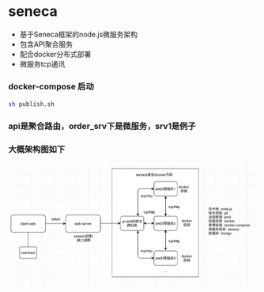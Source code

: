 # seneca
* 基于Seneca框架的node.js微服务架构  
* 包含API聚合服务
* 配合docker分布式部署
* 微服务tcp通讯

### docker-compose 启动
```sh
sh publish.sh
```

### api是聚合路由，order_srv下是微服务，srv1是例子

### 大概架构图如下
![架构图](https://raw.githubusercontent.com/Peyton-lee/webServer/master/image/go.png "架构图")



